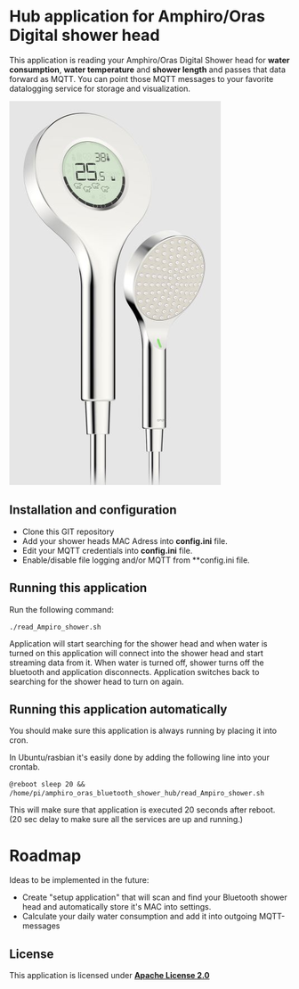 # Hub application for Amphiro/Oras Digital shower head

This application is reading your Amphiro/Oras Digital Shower head for **water consumption**, **water temperature** and **shower length** and passes that data forward as MQTT.
You can point those MQTT messages to your favorite datalogging service for storage and visualization.


![shower_head.jpg](images/shower_head_small.jpg)

## Installation and configuration

- Clone this GIT repository
- Add your shower heads MAC Adress into **config.ini** file.
- Edit your MQTT credentials into **config.ini** file.
- Enable/disable file logging and/or MQTT from **config.ini file.

## Running this application

Run the following command:
```
./read_Ampiro_shower.sh
```
Application will start searching for the shower head and when water is turned on this application will connect into the shower head and start streaming data from it.
When  water is turned off, shower  turns off the bluetooth and application disconnects. Application switches back to searching for the shower head to turn on again.

## Running this application automatically
You should make sure this application is always running by placing it into cron.

In Ubuntu/rasbian it's easily done by adding the following line into your crontab.
```
@reboot sleep 20 && /home/pi/amphiro_oras_bluetooth_shower_hub/read_Ampiro_shower.sh
```
This will make sure that application is executed 20 seconds after reboot. (20 sec delay to make sure all the services are up and running.)

# Roadmap

Ideas to be implemented in the future:
- Create "setup application" that will scan and find your Bluetooth shower head and automatically store it's MAC into settings.
- Calculate your daily water consumption and add it into outgoing MQTT-messages

## License
This application is licensed under **[Apache License 2.0](https://choosealicense.com/licenses/apache-2.0/)**

